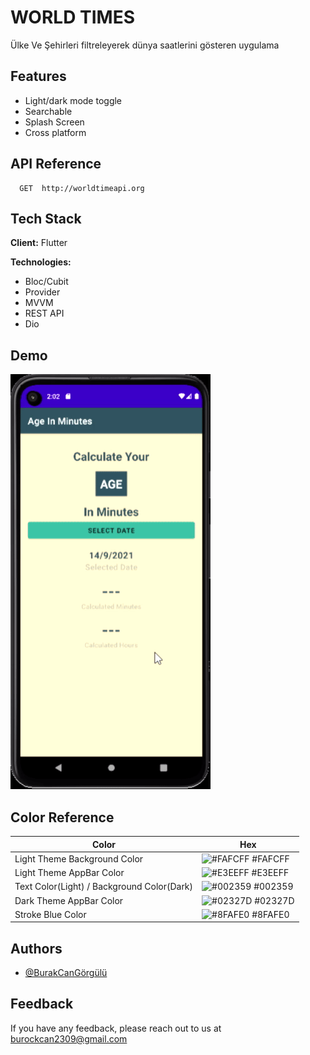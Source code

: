 
# WORLD TIMES

Ülke Ve Şehirleri filtreleyerek dünya saatlerini gösteren uygulama

## Features

- Light/dark mode toggle
- Searchable
- Splash Screen
- Cross platform


## API Reference

```http
  GET  http://worldtimeapi.org
```


## Tech Stack

**Client:** Flutter 

**Technologies:**

- Bloc/Cubit
- Provider
- MVVM
- REST API
- Dio




## Demo

![](https://github.com/BcanGRG/Age_In_Minutes/blob/main/app/src/androidTest/java/assets/ageinminutes.gif)

## Color Reference

| Color                  | Hex                                                                |
| -----------------      | ------------------------------------------------------------------ |
| Light Theme Background Color       | ![#FAFCFF](https://via.placeholder.com/10/FAFCFF?text=+) #FAFCFF |
| Light Theme AppBar Color      | ![#E3EEFF](https://via.placeholder.com/10/E3EEFF?text=+) #E3EEFF |
| Text Color(Light) / Background Color(Dark) | ![#002359](https://via.placeholder.com/10/002359?text=+) #002359 |
| Dark Theme AppBar Color    | ![#02327D](https://via.placeholder.com/10/02327D?text=+) #02327D |
| Stroke Blue Color  | ![#8FAFE0](https://via.placeholder.com/10/8FAFE0?text=+) #8FAFE0 |


## Authors

- [@BurakCanGörgülü](https://github.com/BcanGRG)


## Feedback

If you have any feedback, please reach out to us at burockcan2309@gmail.com

